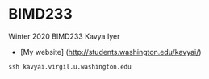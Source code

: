 # BIMD233
Winter 2020 BIMD233 
Kavya Iyer

- [My website] (http://students.washington.edu/kavyai/)

```
ssh kavyai.virgil.u.washington.edu
```

